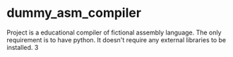 # dummy_asm_compiler
Project is a educational compiler of fictional assembly language.
The only requirement is to have python. It doesn't require any external libraries to be installed.
3
